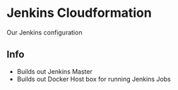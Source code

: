 # Jenkins Cloudformation

Our Jenkins configuration

## Info
-   Builds out Jenkins Master
-   Builds out Docker Host box for running Jenkins Jobs
